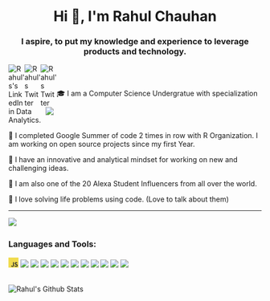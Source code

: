 <h1 align="center">Hi 👋, I'm Rahul Chauhan</h1>
<h3 align="center">I aspire, to put my knowledge and experience to leverage products and technology.


</h3>

<a href="https://www.linkedin.com/in/rahul-chauhan049/">
  <img align="left" alt="Rahul's's LinkedIn" width="32px" src="https://cdn.jsdelivr.net/npm/simple-icons@v3/icons/linkedin.svg" />
</a>

<a href="https://twitter.com/calledRahul">
  <img align="left" alt="Rahul's Twitter" width="32px" src="https://cdn.jsdelivr.net/npm/simple-icons@3.2.0/icons/twitter.svg" />
</a> 

<a href="https://techtalks-wm.blogspot.com/">
  <img align="left" alt="Rahul's Twitter" width="32px" src="https://cdn1.iconfinder.com/data/icons/metro-ui-dock-icon-set--icons-by-dakirby/128/Google_Blogger_mirror.png" />
</a> 

<img src="https://i.poweredtemplates.com/i/cl/00/682/ppt_animation_332.gif" width="430" align='right'>



<br/>
</br>


:mortar_board: I am a Computer Science Undergratue with specialization in Data Analytics. 

:see_no_evil: I completed Google Summer of code 2 times in row with R Organization. I am working on open source projects since my first Year.

🌱 I have an innovative and analytical mindset for working on new and challenging ideas.

:eyes: I am also one of the 20 Alexa Student Influencers from all over the world.

:frog: I love solving life problems using code. (Love to talk about them)


------
<IMG SRC="https://github-readme-stats.vercel.app/api/top-langs/?username=rahulchauhan049&theme=blue-green&&layout=compact">
 
  
  
  
  <h3 align="left">Languages and Tools:</h3>
<code><img height="20" src="https://raw.githubusercontent.com/github/explore/80688e429a7d4ef2fca1e82350fe8e3517d3494d/topics/javascript/javascript.png"></code>
<code><img height="20" src="https://cdn3.iconfinder.com/data/icons/logos-and-brands-adobe/512/267_Python-512.png"></code> 
<code><img height="20" src="https://cdn.iconscout.com/icon/free/png-512/c-programming-569564.png"></code> 
<code><img height="20" src="https://cdn.iconscout.com/icon/free/png-512/php-27-226042.png"></code> 
<code><img height="20" src="https://e7.pngegg.com/pngimages/840/443/png-clipart-html-5-logo-web-development-html-css3-canvas-element-web-design-w3c-html5-logo-miscellaneous-text-thumbnail.png"></code>
<code><img height="20" src="https://mccarter.gallerycdn.vsassets.io/extensions/mccarter/start-git-bash/1.2.1/1499505567572/Microsoft.VisualStudio.Services.Icons.Default"></code>
<code><img height="20" src="https://www.r-project.org/logo/Rlogo.png"></code>
<code><img height="20" src="https://www.docker.com/sites/default/files/d8/2019-07/Moby-logo.png"></code>
<code><img height="20" src="https://cdn.iconscout.com/icon/free/png-256/react-1-282599.png"></code> 
<code><img height="20" src="https://encrypted-tbn0.gstatic.com/images?q=tbn:ANd9GcSTCxVvmk61dnihi9bEfgmV6gatFih8ZuLu7qMOxPpirUCK12JPSWg1SJsOpfxqeZIpZ7c&usqp=CAU"></code>
<code><img height="20" src="https://cdn.iconscout.com/icon/free/png-256/react-1-282599.png"></code> 
<code><img height="20" src="https://encrypted-tbn0.gstatic.com/images?q=tbn:ANd9GcSTCxVvmk61dnihi9bEfgmV6gatFih8ZuLu7qMOxPpirUCK12JPSWg1SJsOpfxqeZIpZ7c&usqp=CAU"></code>
  
  
  
<br/>
</br>


  ![Rahul's Github Stats](https://github-readme-stats.vercel.app/api?username=rahulchauhan049&count_private=true&show_icons=true&theme=radical)

